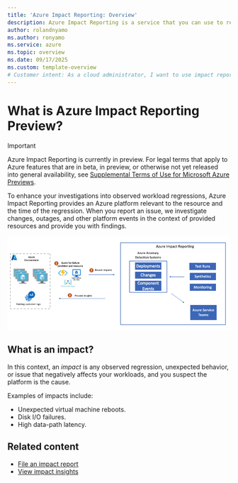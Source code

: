 ```yaml
---
title: 'Azure Impact Reporting: Overview'
description: Azure Impact Reporting is a service that you can use to report observed performance and availability regressions with your Azure workloads. . 
author: rolandnyamo
ms.author: ronyamo
ms.service: azure 
ms.topic: overview
ms.date: 09/17/2025
ms.custom: template-overview
# Customer intent: As a cloud administrator, I want to use impact reporting tools to document performance issues in my Azure workloads so that I can quickly identify and address platform-related problems to maintain service reliability.
---
```


# What is Azure Impact Reporting Preview?

> [!IMPORTANT]
> Azure Impact Reporting is currently in preview. For legal terms that apply to Azure features that are in beta, in preview, or otherwise not yet released into general availability, see [Supplemental Terms of Use for Microsoft Azure Previews](https://azure.microsoft.com/support/legal/preview-supplemental-terms/).

To enhance your investigations into observed workload regressions, Azure Impact Reporting provides an Azure platform relevant to the resource and the time of the regression. When you report an issue, we investigate changes, outages, and other platform events in the context of provided resources and provide you with findings.

[![Diagram that shows the architecture of impact connectors for Azure Monitor.](images/impact-reporting-end-to-end.png)](images/impact-reporting-end-to-end.png#lightbox)

## What is an impact?

In this context, an *impact* is any observed regression, unexpected behavior, or issue that negatively affects your workloads, and you suspect the platform is the cause.

Examples of impacts include:

* Unexpected virtual machine reboots.
* Disk I/O failures.
* High data-path latency.

## Related content

* [File an impact report](report-impact.md)
* [View impact insights](view-impact-insights.md)
